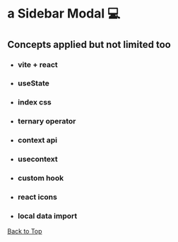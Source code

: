 <a name="custom_anchor_name"></a>

# a Sidebar Modal :computer:

## Concepts applied but not limited too

- ### vite + react
- ### useState
- ### index css
- ### ternary operator
- ### context api
- ### usecontext
- ### custom hook
- ### react icons
- ### local data import

[Back to Top](#custom_anchor_name)
